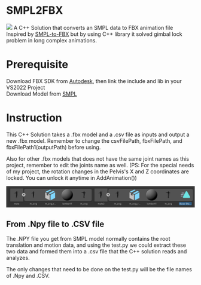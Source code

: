# SMPL2FBX
![](gif1.gif)
A C++ Solution that converts an SMPL data to FBX animation file  
Inspired by [SMPL-to-FBX](https://github.com/softcat477/SMPL-to-FBX) but by using C++ library it solved gimbal lock problem in long complex animations.

# Prerequisite
Download FBX SDK from [Autodesk](https://www.autodesk.com/developer-network/platform-technologies/fbx-sdk-2020-3-4), then link the include and lib in your VS2022 Project  
Download Model from [SMPL](https://smpl.is.tue.mpg.de/index.html)

# Instruction
This C++ Solution takes a .fbx model and a .csv file as inputs and output a new .fbx model. Remember to change the csvFilePath, fbxFilePath, and fbxFilePath1(outputPath) before using.  

Also for other .fbx models that does not have the same joint names as this project, remember to edit the joints name as well.
(PS: For the special needs of my project, the rotation changes in the Pelvis's X and Z coordinates are locked. You can unlock it anytime in AddAnimation())

![](image1.png)

## From .Npy file to .CSV file
The .NPY file you get from SMPL model normally contains the root translation and motion data, and using the test.py we could extract these two data and formed them into a .csv file that the C++ solution reads and analyzes.  
  
The only changes that need to be done on the test.py will be the file names of .Npy and .CSV.


